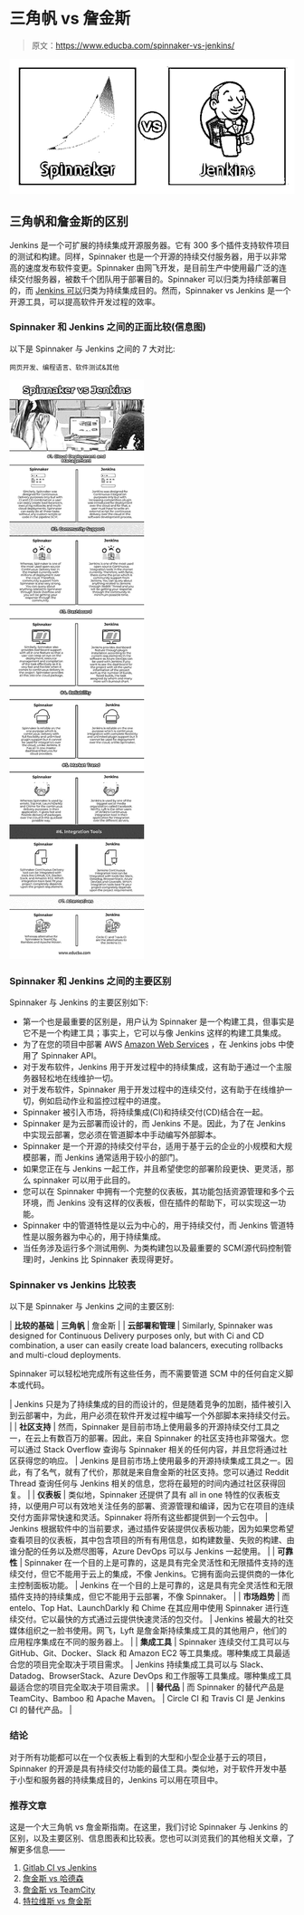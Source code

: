 # 三角帆 vs 詹金斯

> 原文：<https://www.educba.com/spinnaker-vs-jenkins/>

![Spinnaker-vs-Jenkins](img/353c833d546d4f3d5212a70322c9e8aa.png)



## 三角帆和詹金斯的区别

Jenkins 是一个可扩展的持续集成开源服务器。它有 300 多个插件支持软件项目的测试和构建。同样，Spinnaker 也是一个开源的持续交付服务器，用于以非常高的速度发布软件变更。Spinnaker 由网飞开发，是目前生产中使用最广泛的连续交付服务器，被数千个团队用于部署目的。Spinnaker 可以归类为持续部署目的，而 [Jenkins 可以](https://www.educba.com/what-is-jenkins/)归类为持续集成目的。然而，Spinnaker vs Jenkins 是一个开源工具，可以提高软件开发过程的效率。

### Spinnaker 和 Jenkins 之间的正面比较(信息图)

以下是 Spinnaker 与 Jenkins 之间的 7 大对比:

<small>网页开发、编程语言、软件测试&其他</small>

![Spinnaker-vs-Jenkins-info](img/41e50ee0c8f41fc940e726a6fc618c2a.png)



### Spinnaker 和 Jenkins 之间的主要区别

Spinnaker 与 Jenkins 的主要区别如下:

*   第一个也是最重要的区别是，用户认为 Spinnaker 是一个构建工具，但事实是它不是一个构建工具；事实上，它可以与像 Jenkins 这样的构建工具集成。
*   为了在您的项目中部署 AWS [Amazon Web Services](https://www.educba.com/what-is-aws/) ，在 Jenkins jobs 中使用了 Spinnaker API。
*   对于发布软件，Jenkins 用于开发过程中的持续集成，这有助于通过一个主服务器轻松地在线维护一切。
*   对于发布软件，Spinnaker 用于开发过程中的连续交付，这有助于在线维护一切，例如启动作业和监控过程中的进度。
*   Spinnaker 被引入市场，将持续集成(CI)和持续交付(CD)结合在一起。
*   Spinnaker 是为云部署而设计的，而 Jenkins 不是。因此，为了在 Jenkins 中实现云部署，您必须在管道脚本中手动编写外部脚本。
*   Spinnaker 是一个开源的持续交付平台，适用于基于云的企业的小规模和大规模部署，而 Jenkins 通常适用于较小的部门。
*   如果您正在与 Jenkins 一起工作，并且希望使您的部署阶段更快、更灵活，那么 spinnaker 可以用于此目的。
*   您可以在 Spinnaker 中拥有一个完整的仪表板，其功能包括资源管理和多个云环境，而 Jenkins 没有这样的仪表板，但在插件的帮助下，可以实现这一功能。
*   Spinnaker 中的管道特性是以云为中心的，用于持续交付，而 Jenkins 管道特性是以服务器为中心的，用于持续集成。
*   当任务涉及运行多个测试用例、为类构建包以及最重要的 SCM(源代码控制管理)时，Jenkins 比 Spinnaker 表现得更好。

### Spinnaker vs Jenkins 比较表

以下是 Spinnaker 与 Jenkins 之间的主要区别:

| **比较的基础** | **三角帆** | 詹金斯 |
| **云部署和管理** | Similarly, Spinnaker was designed for Continuous Delivery purposes only, but with Ci and CD combination, a user can easily create load balancers, executing rollbacks and multi-cloud deployments.

Spinnaker 可以轻松地完成所有这些任务，而不需要管道 SCM 中的任何自定义脚本或代码。

 | Jenkins 只是为了持续集成的目的而设计的，但是随着竞争的加剧，插件被引入到云部署中，为此，用户必须在软件开发过程中编写一个外部脚本来持续交付云。 |
| **社区支持** | 然而，Spinnaker 是目前市场上使用最多的开源持续交付工具之一，在云上有数百万的部署。因此，来自 Spinnaker 的社区支持也非常强大。您可以通过 Stack Overflow 查询与 Spinnaker 相关的任何内容，并且您将通过社区获得您的响应。 | Jenkins 是目前市场上使用最多的开源持续集成工具之一。因此，有了名气，就有了代价，那就是来自詹金斯的社区支持。您可以通过 Reddit Thread 查询任何与 Jenkins 相关的信息，您将在最短的时间内通过社区获得回复。 |
| **仪表板** | 类似地，Spinnaker 还提供了具有 all in one 特性的仪表板支持，以便用户可以有效地关注任务的部署、资源管理和编译，因为它在项目的连续交付方面非常快速和灵活。Spinnaker 将所有这些都提供到一个云包中。 | Jenkins 根据软件中的当前要求，通过插件安装提供仪表板功能，因为如果您希望查看项目的仪表板，其中包含项目的所有有用信息，如构建数量、失败的构建、由谁分配的任务以及燃尽图等，Azure DevOps 可以与 Jenkins 一起使用。 |
| **可靠性** | Spinnaker 在一个目的上是可靠的，这是具有完全灵活性和无限插件支持的连续交付，但它不能用于云上的集成，不像 Jenkins。它拥有面向云提供商的一体化主控制面板功能。 | Jenkins 在一个目的上是可靠的，这是具有完全灵活性和无限插件支持的持续集成，但它不能用于云部署，不像 Spinnaker。 |
| **市场趋势** | 而 entelo、Top Hat、LaunchDarkly 和 Chime 在其应用中使用 Spinnaker 进行连续交付。它以最快的方式通过云提供快速灵活的包交付。 | Jenkins 被最大的社交媒体组织之一脸书使用。网飞，Lyft 是詹金斯持续集成工具的其他用户，他们的应用程序集成在不同的服务器上。 |
| **集成工具** | Spinnaker 连续交付工具可以与 GitHub、Git、Docker、Slack 和 Amazon EC2 等工具集成。哪种集成工具最适合您的项目完全取决于项目需求。 | Jenkins 持续集成工具可以与 Slack、Datadog、BrowserStack、Azure DevOps 和工作服等工具集成。哪种集成工具最适合您的项目完全取决于项目需求。 |
| **替代品** | 而 Spinnaker 的替代产品是 TeamCity、Bamboo 和 Apache Maven。 | Circle CI 和 Travis CI 是 Jenkins CI 的替代产品。 |

### 结论

对于所有功能都可以在一个仪表板上看到的大型和小型企业基于云的项目，Spinnaker 的开源是具有持续交付功能的最佳工具。类似地，对于软件开发中基于小型和服务器的持续集成目的，Jenkins 可以用在项目中。

### 推荐文章

这是一个大三角帆 vs 詹金斯指南。在这里，我们讨论 Spinnaker 与 Jenkins 的区别，以及主要区别、信息图表和比较表。您也可以浏览我们的其他相关文章，了解更多信息——

1.  [Gitlab CI vs Jenkins](https://www.educba.com/gitlab-ci-vs-jenkins/)
2.  [詹金斯 vs 哈德森](https://www.educba.com/jenkins-vs-hudson/)
3.  [詹金斯 vs TeamCity](https://www.educba.com/jenkins-vs-teamcity/)
4.  [特拉维斯 vs 詹金斯](https://www.educba.com/travis-vs-jenkins/)





